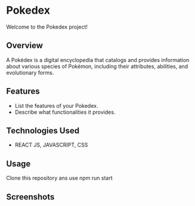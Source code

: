 # Pokedex

Welcome to the Pokedex project!

## Overview
A Pokédex is a digital encyclopedia that catalogs and provides information about various species of Pokémon, including their attributes, abilities, and evolutionary forms.


## Features
- List the features of your Pokedex.
- Describe what functionalities it provides.

## Technologies Used
- REACT JS, JAVASCRIPT, CSS

## Usage
Clone this repository ans use npm run start

## Screenshots
